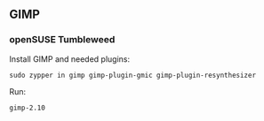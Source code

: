 ## GIMP

### openSUSE Tumbleweed

Install GIMP and needed plugins:

```
sudo zypper in gimp gimp-plugin-gmic gimp-plugin-resynthesizer
```

Run:

```
gimp-2.10
```
